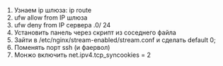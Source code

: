 ﻿1. Узнаем ip шлюза: ip route
2. ufw allow from IP шлюза
3. ufw deny from IP сервера  .0/ 24
4. Установить панель через скрипт из соседнего файла
5. Зайти в /etc/nginx/stream-enabled/stream.conf и сделать default 0;
6. Поменять порт ssh (и фаервол)
7. Монжо включить net.ipv4.tcp_syncookies = 2